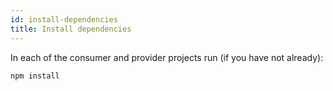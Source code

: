 ```yaml
---
id: install-dependencies
title: Install dependencies
---
```


In each of the consumer and provider projects run (if you have not already):

```
npm install
```
